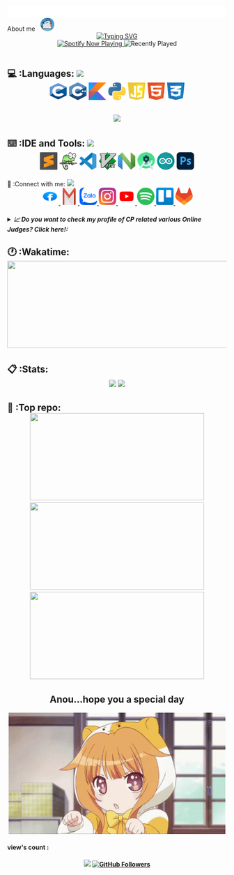 <div>
  <img src="config/style.svg" alt="css-in-readme"></img>
</div>
<!-- <iframe src="https://ideone.com/embed/vUoVMH" width="100%" height="300px" frameborder="0" style="border: 1px solid #c0c0c0; overflow-x: hidden;" bis_size="{&quot;x&quot;:8,&quot;y&quot;:26,&quot;w&quot;:1521,&quot;h&quot;:301,&quot;abs_x&quot;:8,&quot;abs_y&quot;:26}"></iframe> -->
<div>
  About me &nbsp;
    <img src="config/dancingcat.gif" width=32px style="border-radius:50px;">
    <div align="center">
      <a href="https://git.io/typing-svg"><img src="https://readme-typing-svg.herokuapp.com?font=Fira+Code&duration=2000&pause=1000&color=F60E80&multiline=true&width=750&height=200&lines=I'm+Vu+(winky);I'm+currently+studying+at+University+of+Information+Technology;Majors+%3F;Information+Security+(Honors+Program);Hobby+%3F;Competitive+programming+and+CTF;And;%E6%84%9B%E3%81%97%E3%81%A6%E3%82%8B!" alt="Typing SVG" /></a>
      <div align = "center">
  <a href="https://spotify-github-profile.kittinanx.com/api/view.svg?uid=31z4hwucc4g3x3klr2ezheobh2ee&redirect=true">
    <img src="https://spotify-github-profile.kittinanx.com/api/view.svg?uid=317kafuqbev46sq43z2u3zjjbpym&redirect=true][https://spotify-github-profile.kittinanx.com/api/view.svg?uid=317kafuqbev46sq43z2u3zjjbpym&cover_image=true&theme=novatorem&show_offline=true&background_color=000000&interchange=true&bar_color=000000&bar_color_cover=true" alt="Spotify Now Playing" width="390">
  </a>
  <img src="https://spotify-recently-played-readme.vercel.app/api?user=317kafuqbev46sq43z2u3zjjbpym&unique=true" alt="Recently Played" width="420" height = "120">
<br>
<br>
  

</div>
      </a>
    </div>
    
  </h2>
</div>


<!--Programming Languages-->
<div>
  <h2>💻 :Languages:
    <img
      src="https://media2.giphy.com/media/QssGEmpkyEOhBCb7e1/giphy.gif?cid=ecf05e47a0n3gi1bfqntqmob8g9aid1oyj2wr3ds3mg700bl&rid=giphy.gif"
      width=32px>
    <div align="center">
      <img src="config/languages/c.svg" title="C" alt="C" width="40" height="40" />
      <img src="config/languages/cpp.svg" title="C++" alt="C++" width="40" height="40" />
      <img src="config/languages/kotlin.svg" title="Kotlin" alt="Kotlin" width="40" height="40" />
      <img src="config/languages/python.svg" alt="Python" width="40" height="40" />
      <img src="config/languages/javascript.svg" title="Javascript" alt="Javascript" width="40" height="40" />
      <img src="config/languages/html.svg" title="HTML" alt="HTML" width="40" height="40" />
      <img src="config/languages/css.svg" title="CSS" alt="CSS" width="40" height="40" />
    </div>
    <div align="center">
      <br>
      <img width="300"
        src=https://github-readme-stats.vercel.app/api/top-langs/?username=threalwinky&hide=tex&theme=dracula&layout=compact&langs_count=10>
    </div>
  </h2>
</div>

<!--IDE-->
<div>
  <h2>⌨️ :IDE and Tools:
    <img
      src="https://media2.giphy.com/media/zOx4kKZLsfuqShoh2t/giphy.gif?cid=ecf05e47fc7zyhzlatnyzcs7agnxan8gse9clnt7zj5hk6xa&rid=giphy.gif&ct=s"
      width=32px>
    <div align="center">
      <img src="config/ides/sublime-text.svg" title="Sublime Text" alt="Sublime Text" width="40" height="40" />
      <img src="config/ides/notepad.svg" title="Notepad++" alt="Notepad++" width="40" height="40" />
      <img src="config/ides/vs-code.svg" title="Visual Studio Code" alt="Visual Studio Code" width="40" height="40" />
      <img src="config/ides/vim.svg" title="Vim" alt="Vim" width="40" height="40" />
      <img src="config/ides/neovim.svg" title="NeoVim" alt="Vim" width="40" height="40" />
      <img src="config/ides/AS.png" title="Android Studio" alt="Android Studio" width="40" height="40" />
      <img src="config/ides/arduino.png" title="Arduino" alt="Arduino" width="40" height="40" />
      <img src="config/ides/AP.png" title="Adobe Photoshop" alt="Adobe Photoshop" width="40" height="40" />
    </div>
  </h2>
</div>

<!--Information-->
<div>
  📱 :Connect with me:
    <img
      src="https://media0.giphy.com/media/23D8NR89IoZUC9jgsO/giphy.gif?cid=ecf05e477hmzbzil27a59wb06ing9uwwcf2pi30sn41nsx67&rid=giphy.gif&ct=s"
      width=32px>
    <div align="center">
      <a href="https://www.facebook.com/winky.no.sl33p">
        <img src="config/contact/facebook.svg" alt="FaceBook Badge" / width="40" height="40">
      </a>
      <a href="mailto:voquangvu09112006@gmail.com">
        <img src="config/contact/gmail.svg" alt="Gmail Badge" / width="40" height="40">
      </a>
      <a href="https://zalo.me/0777473911">
        <img src="config/contact/zalo2.webp" alt="Zalo Badge" / width="40" height="40">
      </a>
      <a href="https://www.instagram.com/threalwinky/">
        <img src="config/contact/instagram.svg" alt="Instagram Badge" / width="40" height="40">
      </a>
      <a href="https://www.youtube.com/channel/UCRgUlpqUC72yH0aE3HgrD8Q">
        <img src="config/contact/youtube.svg" alt="Youtube Badge" / width="40" height="40">
      </a>
      <a href="https://open.spotify.com/user/317kafuqbev46sq43z2u3zjjbpym?si=12b3f867de3a4744">
        <img src="config/contact/spotify.svg" alt="Spotify Badge" / width="40" height="40">
      </a>
      <a href="https://trello.com/voquangvu09112006/boards">
        <img src="config/contact/trello.svg" alt="Trello Badge" / width="40" height="40">
      </a>
      <a href="https://gitlab.com/wjbulikescoding">
        <img src="config/contact/gitlab.svg" alt="Gitlab Badge" / width="40" height="40">
      </a>
    </div>
    <h5>
      <details>
        <summary> 📈 Do you want to check my profile of CP related various Online Judges? Click here!:</summary>
        <div align="center">
          <a href="https://codeforces.com/profile/threalwinky"><img src="config/cp_webs/cf.png" witdh=20 height=20 style="border-radius: 50%;"> Codeforces
          </a><br>
          <a href="https://oj.vnoi.info/user/lelouchorz"><img src="config/cp_webs/vnoj.png" witdh=20 height=20> VNOJ </a><br>
          <a href="https://luyencode.net/user/winky"><img src="config/cp_webs/luyencode.png" witdh=20
              height=20 style="border-radius: 50%;"> Luyencode </a><br>
          <a href="https://leetcode.com/wjbulikescoding/"><img src="config/cp_webs/leetcode.png" witdh=20 height=20> Leetcode
          </a><br>
          <a href="https://www.hackerrank.com/thuangailelouch"><img src="config/cp_webs/hr.png" witdh=20 height=20> Hackerrank
          </a><br>
          <a href="https://www.spoj.com/users/caubengokngek/"><img src="config/cp_webs/spoj.jfif" witdh=20 height=20 style="border-radius: 50%;"> SPOJ
          </a><br>
          <h6>Many more are coming soon...</h6> :clap:
        </div>
      </details>
    </h5>
  </h2>

</div>


<!--Wakatime-->
<div>

  <h2>🕐 :Wakatime:
    <div align="center">
<!--       <img src = "https://github-readme-stats.vercel.app/api/wakatime?username=winky&theme=dracula&layout=compact&langs_count=6" height = 200 width = 600> -->
     <a href="https://wakatime.com/@winky">
       <img src = "https://github-readme-stats.vercel.app/api/wakatime?username=winky&theme=dracula&layout=compact&langs_count=10" height = 200 width = 600>
     </a>
    </div>
  </h2>

</div>

<div>
  <h2>📋 :Stats:
    <div align="center">
      <img src = "https://github-readme-stats.vercel.app/api?username=threalwinky&show_icons=true&theme=dracula">
      <img
        src="https://github-profile-trophy.vercel.app/?username=threalwinky&theme=dracula&margin-w=15&margin-h=15&row=2&column=3" />
    </div>
  </h2>

</div>

<!-- Repository-->

  <h2>💾 :Top repo:
    <div align = "center">
      <a href = https://github.com/threalwinky/Mathmystic>
        <img src = "https://github-readme-stats.vercel.app/api/pin/?username=threalwinky&repo=Mathmystic&theme=dracula" height = 200 width = 400>
      </a>
      <a href = https://github.com/threalwinky/cp_notebook>
        <img src = "https://github-readme-stats.vercel.app/api/pin/?username=threalwinky&repo=cp_notebook&theme=dracula" height = 200 width = 400>
      </a>
      <a href = https://github.com/threalwinky/CP-Lib>
        <img src = "https://github-readme-stats.vercel.app/api/pin/?username=threalwinky&repo=CP-Lib&theme=dracula" height = 200 width = 400>
      </a>
    </div>
  </h2>

<!--Conclusion -->

<div id="header" align="center">
  <h2> Anou...hope you a special day </h2>
  <img src="config/loli.gif">
</div>

<!--More-->

</div>
<div>
  <h4> view's count : <h4>
      <div align="center">
        <div>
          <img src="https://komarev.com/ghpvc/?username=threalwinky&style=plastic&color=brightgreen">
          <a href="https://github.com/threalwinky?tab=followers">
            <img
              src="https://img.shields.io/github/followers/threalwinky?label=Followers&logo=GitHub&style=for-the-badge"
              alt="GitHub Followers" />
          </a>
          <div>
            <br>
            </div>
        </div>
      </div>
      </h4>
</div>

